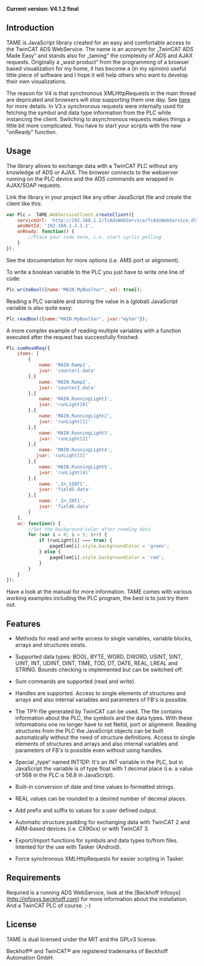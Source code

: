 **Current version: V4.1.2 final**


Introduction
------------

TAME is JavaScript library created for an easy and comfortable access to the TwinCAT ADS WebService. The name is an acronym for „TwinCAT ADS Made Easy“ and stands also for „taming“ the complexity of ADS and AJAX requests. Originally a „wast product“ from the programming of a browser based visualization for my home, it has become a (in my opinion) useful little piece of software and I hope it will help others who want to develop their own visualizations.

The reason for V4 is that synchronous XMLHttpRequests in the main thread are depricated and browsers will stop supporting them one day. See [here](https://xhr.spec.whatwg.org/) for more details. In V3.x synchronous requests were internally used for fetching the symbol and data type information from the PLC while instancing the client. Switching to asynchronous requests makes things a little bit more complicated. You have to start your scripts with the new "onReady" function.


Usage
-----

The library allows to exchange data with a TwinCAT PLC without any knowledge of ADS or AJAX. The browser connects to the webserver running on the PLC device and the ADS commands are wrapped in AJAX/SOAP requests. 

Link the library in your project like any other JavaScript file and create the client like this:

```javascript
var Plc =  TAME.WebServiceClient.createClient({
    serviceUrl: 'http://192.168.1.2/TcAdsWebService/TcAdsWebService.dll',
    amsNetId: '192.168.1.2.1.1',
    onReady: function() {
        //Place your code here, i.e. start cyclic polling
    }
});
```
See the documentation for more options (i.e. AMS port or alignment).

To write a boolean variable to the PLC you just have to write one line of code:

```javascript
Plc.writeBool({name:"MAIN.MyBoolVar", val: true});
```

Reading a PLC variable and storing the value in a (global) JavaScript variable is also quite easy:

```javascript
Plc.readBool({name:"MAIN.MyBoolVar", jvar:"myVar"});
```

A more complex example of reading multiple variables with a function executed after the request has successfully finished:

```javascript
Plc.sumReadReq({
    items: [
        {
            name: 'MAIN.Ramp1',
            jvar: 'counter1.data'
        },{
            name: 'MAIN.Ramp2',
            jvar: 'counter2.data'
        },{
            name: 'MAIN.RunningLight1',
            jvar: 'runLight[0]'
        },{
            name: 'MAIN.RunningLight2',
            jvar: 'runLight[1]'
        },{
            name: 'MAIN.RunningLight3',
            jvar: 'runLight[2]'
        },{
            name: 'MAIN.RunningLight4',
           jvar: 'runLight[3]'
        },{
            name: 'MAIN.RunningLight5',
            jvar: 'runLight[4]'
        },{
            name: '.In_SINT1',
            jvar: 'field5.data'
        },{
            name: '.In_INT1',
            jvar: 'field6.data'
        }
    ],
    oc: function() {
        //Set the background-color after reading data
        for (var i = 0; i < 5; i++) {
            if (runLight[i] === true) {
                pageElem[i].style.backgroundColor = 'green';
            } else {
                pageElem[i].style.backgroundColor = 'red';
            }
        }
    }
});
```

Have a look at the manual for more information. TAME comes with various working examples including the PLC program, the best is to just try them out.


Features
--------

- Methods for read and write access to single variables, variable blocks, arrays and structures exists.

- Supported data types: BOOL, BYTE, WORD, DWORD, USINT, SINT, UINT, INT, UDINT, DINT, TIME, TOD, DT, DATE, REAL, LREAL
  and STRING. Bounds checking is implemented but can be switched off.

- Sum commands are supported (read and write).

- Handles are supported. Access to single elements of structures and arrays and also internal variables and parameters
  of FB's is possible.

- The TPY-file generated by TwinCAT can be used. The file contains information about the PLC, the symbols and the data 
  types. With these informations one no longer have to set NetId, port or alignment. Reading structures from the PLC the
  JavaScript objects can be built automatically without the need of structure definitions. Access to single elements of
  structures and arrays and also internal variables and parameters of FB's is possible even without using handles.

- Special „type“ named INT1DP: It's an INT variable in the PLC, but in JavaScript the variable is of type float with 
  1 decimal place (i.e. a value of 568 in the PLC is 56.8 in JavaScript).
  
- Built-in conversion of date and time values to formatted strings.

- REAL values can be rounded to a desired number of decimal places.

- Add prefix and suffix to values for a user defined output.

- Automatic structure padding for exchanging data with TwinCAT 2 and ARM-based devices (i.e. CX90xx) or with TwinCAT 3.

- Export/import functions for symbols and data types to/from files. Intented for the use with Tasker (Android).

- Force synchronous XMLHttpRequests for easier scripting in Tasker.


Requirements
------------

Required is a running ADS WebService, look at the [Beckhoff Infosys] (http://infosys.beckhoff.com) for more information about the installation. And a TwinCAT PLC of course. ;-)


License
-------

TAME is dual licensed under the MIT and the GPLv3 license. 

Beckhoff® and TwinCAT® are registered trademarks of Beckhoff Automation GmbH.
